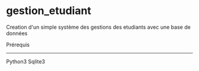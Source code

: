 # gestion_etudiant
Creation d'un simple système des gestions des etudiants avec une base de données 

Prérequis
________________
Python3
Sqlite3


